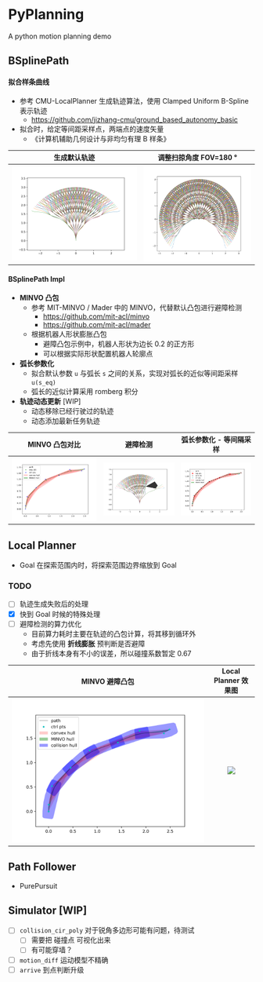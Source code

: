 # PyPlanning

A python motion planning demo

## BSplinePath

#### 拟合样条曲线
- 参考 CMU-LocalPlanner 生成轨迹算法，使用 Clamped Uniform B-Spline 表示轨迹
  - https://github.com/jizhang-cmu/ground_based_autonomy_basic
- 拟合时，给定等间距采样点，两端点的速度矢量
  - 《计算机辅助几何设计与非均匀有理 B 样条》

|                    生成默认轨迹              |         调整扫掠角度 FOV=180 °               |
|----------------------------------------------|---------------------------------------------|
| ![](fig/path_generator_bspline_default.png)  | ![](fig/path_generator_bspline_fov_180.png) |

#### BSplinePath Impl
- **MINVO 凸包**
  - 参考 MIT-MINVO / Mader 中的 MINVO，代替默认凸包进行避障检测
    - https://github.com/mit-acl/minvo
    - https://github.com/mit-acl/mader
  - 根据机器人形状膨胀凸包
    - 避障凸包示例中，机器人形状为边长 0.2 的正方形
    - 可以根据实际形状配置机器人轮廓点
- **弧长参数化**
  - 拟合默认参数 `u` 与弧长 `s` 之间的关系，实现对弧长的近似等间距采样 `u(s_eq)`
  - 弧长的近似计算采用 romberg 积分
- **轨迹动态更新** [WIP]
  - 动态移除已经行驶过的轨迹
  - 动态添加最新任务轨迹

|                 MINVO 凸包对比        |                    避障检测             |                  弧长参数化 - 等间隔采样                  |
|:-------------------------------------:|:---------------------------------------:|:-----------------------------------------------:|
| ![](fig/bspline_path_convex_hull.png) | ![](fig/path_generator_bspline_obs.png) | ![](fig/bspline_path_convex_hull_param_arc.png) |

## Local Planner
- Goal 在探索范围内时，将探索范围边界缩放到 Goal
### TODO
- [ ] 轨迹生成失败后的处理
- [x] 快到 Goal 时候的特殊处理
- [ ] 避障检测的算力优化
  - 目前算力耗时主要在轨迹的凸包计算，将其移到循环外
  - 考虑先使用 **折线膨胀** 预判断是否避障
  - 由于折线本身有不小的误差，所以碰撞系数暂定 0.67

|              MINVO 避障凸包              |       Local Planner 效果图        |
|:----------------------------------------:|:------------------------------:|
| ![](fig/bspline_path_collision_hull.png) | ![](fig/sim_local_planner.gif) |

## Path Follower
- PurePursuit

## Simulator [WIP]
- [ ] `collision_cir_poly` 对于锐角多边形可能有问题，待测试
  - [ ] 需要把 碰撞点 可视化出来
  - [ ] 有可能穿墙？
- [ ] `motion_diff` 运动模型不精确
- [ ] `arrive` 到点判断升级
